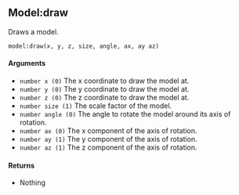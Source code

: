 Model:draw
---

Draws a model.

    model:draw(x, y, z, size, angle, ax, ay az)

#### Arguments

- `number x (0)` The x coordinate to draw the model at.
- `number y (0)` The y coordinate to draw the model at.
- `number z (0)` The z coordinate to draw the model at.
- `number size (1)` The scale factor of the model.
- `number angle (0)` The angle to rotate the model around its axis of rotation.
- `number ax (0)` The x component of the axis of rotation.
- `number ay (1)` The y component of the axis of rotation.
- `number az (1)` The z component of the axis of rotation.

#### Returns

- Nothing
